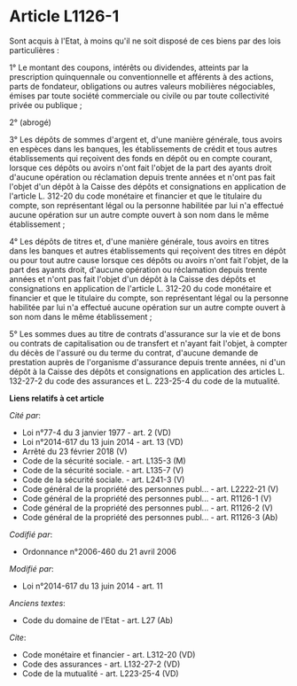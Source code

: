 # Article L1126-1

Sont acquis à l'Etat, à moins qu'il ne soit disposé de ces biens par des lois particulières : 

1° Le montant des coupons, intérêts ou dividendes, atteints par la prescription quinquennale ou conventionnelle et afférents
à des actions, parts de fondateur, obligations ou autres valeurs mobilières négociables, émises par toute société commerciale
ou civile ou par toute collectivité privée ou publique ; 

2° (abrogé) 

3° Les dépôts de sommes d'argent et, d'une manière générale, tous avoirs en espèces dans les banques, les établissements de
crédit et tous autres établissements qui reçoivent des fonds en dépôt ou en compte courant, lorsque ces dépôts ou avoirs
n'ont fait l'objet de la part des ayants droit d'aucune opération ou réclamation depuis trente années et n'ont pas fait
l'objet d'un dépôt à la Caisse des dépôts et consignations en application de l'article L. 312-20 du code monétaire et
financier et que le titulaire du compte, son représentant légal ou la personne habilitée par lui n'a effectué aucune
opération sur un autre compte ouvert à son nom dans le même établissement ; 

4° Les dépôts de titres et, d'une manière générale, tous avoirs en titres dans les banques et autres établissements qui
reçoivent des titres en dépôt ou pour tout autre cause lorsque ces dépôts ou avoirs n'ont fait l'objet, de la part des ayants
droit, d'aucune opération ou réclamation depuis trente années et n'ont pas fait l'objet d'un dépôt à la Caisse des dépôts et
consignations en application de l'article L. 312-20 du code monétaire et financier et que le titulaire du compte, son
représentant légal ou la personne habilitée par lui n'a effectué aucune opération sur un autre compte ouvert à son nom dans
le même établissement ; 

5° Les sommes dues au titre de contrats d'assurance sur la vie et de bons ou contrats de capitalisation ou de transfert et
n'ayant fait l'objet, à compter du décès de l'assuré ou du terme du contrat, d'aucune demande de prestation auprès de
l'organisme d'assurance depuis trente années, ni d'un dépôt à la Caisse des dépôts et consignations en application des
articles L. 132-27-2 du code des assurances et L. 223-25-4 du code de la mutualité.

**Liens relatifs à cet article**

_Cité par_:

  - Loi n°77-4 du 3 janvier 1977 - art. 2 (VD)
  - Loi n°2014-617 du 13 juin 2014 - art. 13 (VD)
  - Arrêté du 23 février 2018 (V)
  - Code de la sécurité sociale. - art. L135-3 (M)
  - Code de la sécurité sociale. - art. L135-7 (V)
  - Code de la sécurité sociale. - art. L241-3 (V)
  - Code général de la propriété des personnes publ... - art. L2222-21 (V)
  - Code général de la propriété des personnes publ... - art. R1126-1 (V)
  - Code général de la propriété des personnes publ... - art. R1126-2 (V)
  - Code général de la propriété des personnes publ... - art. R1126-3 (Ab)

_Codifié par_:

  - Ordonnance n°2006-460 du 21 avril 2006

_Modifié par_:

  - Loi n°2014-617 du 13 juin 2014 - art. 11

_Anciens textes_:

  - Code du domaine de l'Etat - art. L27 (Ab)

_Cite_:

  - Code monétaire et financier - art. L312-20 (VD)
  - Code des assurances - art. L132-27-2 (VD)
  - Code de la mutualité - art. L223-25-4 (VD)

